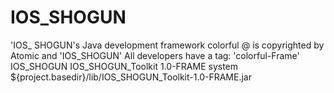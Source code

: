 # IOS_SHOGUN
'IOS_ SHOGUN's Java development framework colorful @ is copyrighted by Atomic and 'IOS_SHOGUN' All developers  have a tag: 'colorful-Frame'
<dependencies>
    <dependency>
        <groupId>IOS_SHOGUN</groupId>
        <artifactId>IOS_SHOGUN_Toolkit</artifactId>
        <version>1.0-FRAME</version>
        <scope>system</scope>
        <systemPath>${project.basedir}/lib/IOS_SHOGUN_Toolkit-1.0-FRAME.jar</systemPath>
    </dependency>
</dependencies>

